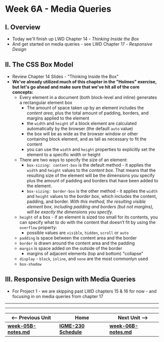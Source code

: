 # Week 6A - Media Queries

## I. Overview
- Today we'll finish up LWD Chapter 14 - *Thinking Inside the Box*
- And get started on media queries - see LWD Chapter 17 - *Responsive Design*

## II. The CSS Box Model

- Review Chapter 14 Slides - "Thinking Inside the Box"
- **We've already utilized much of this chapter in the "Holmes" exercise, but let's go ahead and make sure that we've hit all of the core concepts:**
  - Every element in a document (both block-level and inline) generates a rectangular element box
    - The amount of space taken up by an element includes the *content area*, plus the total amount of padding, borders, and margins applied to the element
    - the `width` and `height` of a block element are calculated automatically by the browser (the default `auto` value)
    - the box will be as wide as the browser window or other containing block element, and as tall as necessary to fit the content
    - you can use the `width` and `height` properties to explicitly set the element to a specific width or height
  - There are two ways to specify the size of an element:
    - `box-sizing: content-box` is the default method - it applies the `width` and `height` values to the *content box*. That means that the resulting size of the element will be the dimensions you specify plus the amount of padding and borders that have been added to the element. 
    - `box-sizing: border-box` is the other method - it applies the `width` and `height` values to the *border box*, which includes the content, padding, and border. *With this method, the resulting visible element box, including padding and borders (but not margins), will be exactly the dimensions you specify.*
  - `height` of a box - if an element is sized too small for its contents, you can specify what to do with the content that doesn’t fit by using the `overflow` property:
    - possible values are `visible`,  `hidden`, `scroll` or `auto`
  - `padding` is space between the content area and the border 
  - `border` is drawn around the content area and the padding
  - `margin` is space added on the outside of the border
    - margins of adjacent elements (top and bottom) "collapse"
  - `display` - `block`, `inline`, and `none` are the most commonlyn used
  - `box-shadow` 

## III. Responsive Design with Media Queries

- For Project 1 - we are skipping past LWD chapters 15 & 16 for now - and focusing in on media queries from chapter 17





<hr><hr> 

| <-- Previous Unit | Home | Next Unit -->
| --- | --- | --- 
| [**week-05B-notes.md**](week-05B-notes.md)     |  [**IGME-230 Schedule**](../schedule.md) | [**week-06B-notes.md**](week-06B-notes.md)


